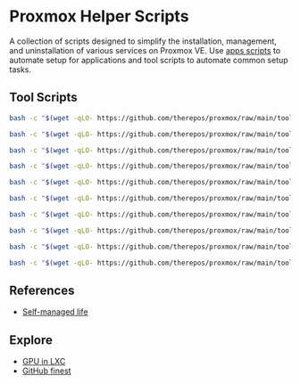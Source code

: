 # Proxmox Helper Scripts
A collection of scripts designed to simplify the installation, management, and uninstallation of various services on Proxmox VE. Use [apps scripts] to automate setup for applications and tool scripts to automate common setup tasks.

## Tool Scripts
```bash
bash -c "$(wget -qLO- https://github.com/therepos/proxmox/raw/main/tools/backup-winstorage.sh)"
```
```bash
bash -c "$(wget -qLO- https://github.com/therepos/proxmox/raw/main/tools/backup-zfs.sh)"
```
```bash
bash -c "$(wget -qLO- https://github.com/therepos/proxmox/raw/main/tools/backup-vm.sh)"
```
```bash
bash -c "$(wget -qLO- https://github.com/therepos/proxmox/raw/main/tools/format-disk.sh)"
```
```bash
bash -c "$(wget -qLO- https://github.com/therepos/proxmox/raw/main/tools/mount-drive.sh)"
```
```bash
bash -c "$(wget -qLO- https://github.com/therepos/proxmox/raw/main/tools/print-sysinfo.sh)"
```
```bash
bash -c "$(wget -qLO- https://github.com/therepos/proxmox/raw/main/tools/print-workloads.sh)"
```
```bash
bash -c "$(wget -qLO- https://github.com/therepos/proxmox/raw/main/tools/purge-dockerct.sh)"
```
```bash
bash -c "$(wget -qLO- https://github.com/therepos/proxmox/raw/main/tools/purge-lxc.sh)"
```
```bash
bash -c "$(wget -qLO- https://github.com/therepos/proxmox/raw/main/tools/set-gpu.sh)"
```

## References
- [Self-managed life](https://wiki.futo.org/index.php/Introduction_to_a_Self_Managed_Life:_a_13_hour_%26_28_minute_presentation_by_FUTO_software)

## Explore
- [GPU in LXC](https://yomis.blog/nvidia-gpu-in-proxmox-lxc/)
- [GitHub finest](https://github.com/arbal/awesome-stars)

[apps scripts]: page-apps.md

